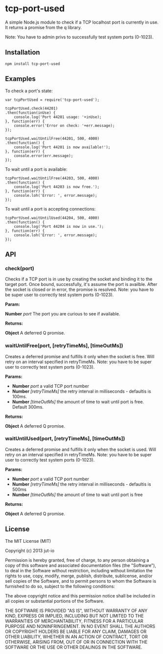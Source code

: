 tcp-port-used
=============

A simple Node.js module to check if a TCP localhost port is currently in use. It
returns a promise from the q library.

Note: You have to admin privs to successfully test system ports (0-1023).

## Installation

    npm install tcp-port-used

## Examples
To check a port's state:

    var tcpPortUsed = require('tcp-port-used');

    tcpPortUsed.check(44201)
    .then(function(inUse) {
        console.log('Port 44201 usage: '+inUse);
    }, function(err) {
        console.error('Error on check: '+err.message);
    });

    tcpPortUsed.waitUntilFree(44201, 500, 4000)
    .then(function() {
        console.log('Port 44201 is now available!');
    }, function(err) {
        console.error(err.message);
    });

To wait until a port is available:

    tcpPortUsed.waitUntilFree(44203, 500, 4000)
    .then(function() {
        console.log('Port 44203 is now free.');
    }, function(err) {
        console.loh('Error: ', error.message);
    });

To wait until a port is accepting connections:

    tcpPortUsed.waitUntilUsed(44204, 500, 4000)
    .then(function() {
        console.log('Port 44204 is now in use.');
    }, function(err) {
        console.loh('Error: ', error.message);
    });

## API


### check(port)
Checks if a TCP port is in use by creating the socket and binding it to the
target port. Once bound, successfully, it's assume the port is availble.
After the socket is closed or in error, the promise is resolved.
Note: you have to be super user to correctly test system ports (0-1023).

**Param:**

**Number** *port* The port you are curious to see if available.

**Returns:**

**Object** A deferred Q promise.

### waitUntilFree(port, [retryTimeMs], [timeOutMs])
Creates a deferred promise and fulfills it only when the socket is free.
Will retry on an interval specified in retryTimeMs.
Note: you have to be super user to correctly test system ports (0-1023).

**Params:**

* **Number** *port* a valid TCP port number
* **Number** *[retryTimeMs]* the retry interval in milliseconds - defaultis is 100ms.
* **Number** *[timeOutMs]* the amount of time to wait until port is free. Default 300ms.

**Returns:**

**Object** A deferred Q promise.

### waitUntilUsed(port, [retryTimeMs], [timeOutMs])

Creates a deferred promise and fulfills it only when the socket is used.
Will retry on an interval specified in retryTimeMs.
Note: you have to be super user to correctly test system ports (0-1023).

**Params:**

* **Number** *port* a valid TCP port number
* **Number** *[retryTimeMs]* the retry interval in milliseconds - defaultis is 500ms
* **Number** *[timeOutMs]* the amount of time to wait until port is free

**Returns:**

**Object** A deferred Q promise.


## License

The MIT License (MIT)

Copyright (c) 2013 jut-io

Permission is hereby granted, free of charge, to any person obtaining a copy of
this software and associated documentation files (the "Software"), to deal in
the Software without restriction, including without limitation the rights to
use, copy, modify, merge, publish, distribute, sublicense, and/or sell copies of
the Software, and to permit persons to whom the Software is furnished to do so,
subject to the following conditions:

The above copyright notice and this permission notice shall be included in all
copies or substantial portions of the Software.

THE SOFTWARE IS PROVIDED "AS IS", WITHOUT WARRANTY OF ANY KIND, EXPRESS OR
IMPLIED, INCLUDING BUT NOT LIMITED TO THE WARRANTIES OF MERCHANTABILITY, FITNESS
FOR A PARTICULAR PURPOSE AND NONINFRINGEMENT. IN NO EVENT SHALL THE AUTHORS OR
COPYRIGHT HOLDERS BE LIABLE FOR ANY CLAIM, DAMAGES OR OTHER LIABILITY, WHETHER
IN AN ACTION OF CONTRACT, TORT OR OTHERWISE, ARISING FROM, OUT OF OR IN
CONNECTION WITH THE SOFTWARE OR THE USE OR OTHER DEALINGS IN THE SOFTWARE.
